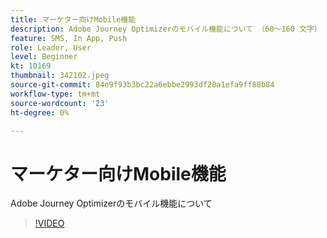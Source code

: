 ```yaml
---
title: マーケター向けMobile機能
description: Adobe Journey Optimizerのモバイル機能について （60～160 文字）
feature: SMS, In App, Push
role: Leader, User
level: Beginner
kt: 10169
thumbnail: 342102.jpeg
source-git-commit: 84e9f93b3bc22a6ebbe2993df28a1efa9ff88b84
workflow-type: tm+mt
source-wordcount: '23'
ht-degree: 0%

---
```



# マーケター向けMobile機能

Adobe Journey Optimizerのモバイル機能について

>[!VIDEO](https://video.tv.adobe.com/v/342102?quality=12&learn=on)
